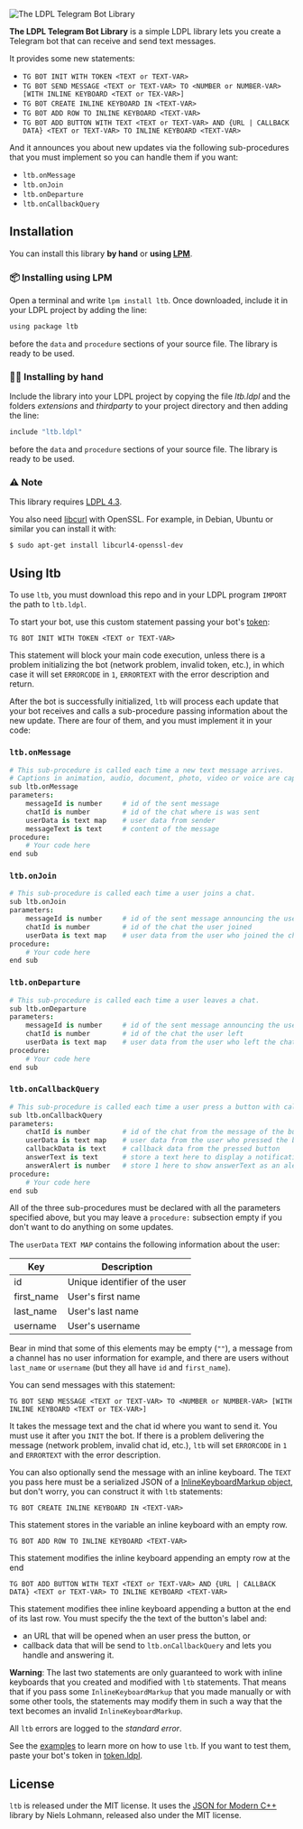 ![The LDPL Telegram Bot Library](images/ldpl-telegram-logo.png)

**The LDPL Telegram Bot Library** is a simple LDPL library lets you create a Telegram bot that can receive and send text messages.

It provides some new statements:
* `TG BOT INIT WITH TOKEN <TEXT or TEXT-VAR>`
* `TG BOT SEND MESSAGE <TEXT or TEXT-VAR> TO <NUMBER or NUMBER-VAR> [WITH INLINE KEYBOARD <TEXT or TEX-VAR>]`
* `TG BOT CREATE INLINE KEYBOARD IN <TEXT-VAR>`
* `TG BOT ADD ROW TO INLINE KEYBOARD <TEXT-VAR>`
* `TG BOT ADD BUTTON WITH TEXT <TEXT or TEXT-VAR> AND {URL | CALLBACK DATA} <TEXT or TEXT-VAR> TO INLINE KEYBOARD <TEXT-VAR>`

And it announces you about new updates via the following sub-procedures that you must implement so you can handle them if you want:
* `ltb.onMessage`
* `ltb.onJoin`
* `ltb.onDeparture`
* `ltb.onCallbackQuery`

## Installation

You can install this library **by hand** or **using [LPM](https://github.com/Lartu/ldpl#-libraries)**.

### 📦 Installing using LPM

Open a terminal and write `lpm install ltb`. Once downloaded, include it in your LDPL project by adding the line:

```coffeescript
using package ltb
```

before the `data` and `procedure` sections of your source file. The library is ready to be used.

### ✋🏻 Installing by hand

Include the library into your LDPL project by copying the file *ltb.ldpl* and the folders *extensions* and *thirdparty* to your project directory and then adding the line:

```coffeescript
include "ltb.ldpl"
```

before the `data` and `procedure` sections of your source file. The library is
ready to be used.

### ⚠️ Note

This library requires [LDPL 4.3](http://github.com/lartu/ldpl).

You also need [libcurl](https://curl.haxx.se/libcurl/) with OpenSSL. For example, in Debian, Ubuntu or similar you can install it with:

`$ sudo apt-get install libcurl4-openssl-dev`

## Using ltb

To use `ltb`, you must download this repo and in your LDPL program `IMPORT` the path to `ltb.ldpl`.

To start your bot, use this custom statement passing your bot's [token](https://core.telegram.org/bots#6-botfather):

`TG BOT INIT WITH TOKEN <TEXT or TEXT-VAR>`

This statement will block your main code execution, unless there is a problem initializing the bot (network problem, invalid token, etc.), in which case it will set `ERRORCODE` in `1`, `ERRORTEXT` with the error description and return.

After the bot is successfully initialized, `ltb` will process each update that your bot receives and calls a sub-procedure passing information about the new update. There are four of them, and you must implement it in your code:

### `ltb.onMessage`
```coffeescript
# This sub-procedure is called each time a new text message arrives.
# Captions in animation, audio, document, photo, video or voice are captured too.
sub ltb.onMessage
parameters:
    messageId is number     # id of the sent message
    chatId is number        # id of the chat where is was sent
    userData is text map    # user data from sender
    messageText is text     # content of the message
procedure:
    # Your code here
end sub
```

### `ltb.onJoin`
```coffeescript
# This sub-procedure is called each time a user joins a chat.
sub ltb.onJoin
parameters:
    messageId is number     # id of the sent message announcing the user join
    chatId is number        # id of the chat the user joined
    userData is text map    # user data from the user who joined the chat
procedure:
    # Your code here
end sub
```

### `ltb.onDeparture`
```coffeescript
# This sub-procedure is called each time a user leaves a chat.
sub ltb.onDeparture
parameters:
    messageId is number     # id of the sent message announcing the user departure
    chatId is number        # id of the chat the user left
    userData is text map    # user data from the user who left the chat
procedure:
    # Your code here
end sub
```

### `ltb.onCallbackQuery`
```coffeescript
# This sub-procedure is called each time a user press a button with callback data.
sub ltb.onCallbackQuery
parameters:
    chatId is number        # id of the chat from the message of the button that was pressed
    userData is text map    # user data from the user who pressed the button
    callbackData is text    # callback data from the pressed button
    answerText is text      # store a text here to display a notification to the user
    answerAlert is number   # store 1 here to show answerText as an alert instead of a notification at the top of the chat screen
procedure:
    # Your code here
end sub
```

All of the three sub-procedures must be declared with all the parameters specified above, but you may leave a `procedure:` subsection empty if you don't want to do anything on some updates.

The `userData` `TEXT MAP` contains the following information about the user:

|    Key     |          Description          |
|------------|-------------------------------|
| id         | Unique identifier of the user |
| first_name | User's first name             |
| last_name  | User's last name              |
| username   | User's username               |

Bear in mind that some of this elements may be empty (`""`), a message from a channel has no user information for example, and there are users without `last_name` or `username` (but they all have `id` and `first_name`).

You can send messages with this statement:

`TG BOT SEND MESSAGE <TEXT or TEXT-VAR> TO <NUMBER or NUMBER-VAR> [WITH INLINE KEYBOARD <TEXT or TEX-VAR>]`

It takes the message text and the chat id where you want to send it. You must use it after you `INIT` the bot. If there is a problem delivering the message (network problem, invalid chat id, etc.), `ltb` will set `ERRORCODE` in `1` and `ERRORTEXT` with the error description.

You can also optionally send the message with an inline keyboard. The `TEXT` you pass here must be a serialized JSON of a [InlineKeyboardMarkup object](https://core.telegram.org/bots/api#inlinekeyboardmarkup), but don't worry, you can construct it with `ltb` statements:

`TG BOT CREATE INLINE KEYBOARD IN <TEXT-VAR>`

This statement stores in the variable an inline keyboard with an empty row.

`TG BOT ADD ROW TO INLINE KEYBOARD <TEXT-VAR>`

This statement modifies the inline keyboard appending an empty row at the end

`TG BOT ADD BUTTON WITH TEXT <TEXT or TEXT-VAR> AND {URL | CALLBACK DATA} <TEXT or TEXT-VAR> TO INLINE KEYBOARD <TEXT-VAR>`

This statement modifies thee inline keyboard appending a button at the end of its last row. You must specify the the text of the button's label and:
* an URL that will be opened when an user press the button, or
* callback data that will be send to `ltb.onCallbackQuery` and lets you handle and answering it.

**Warning**: The last two statements are only guaranteed to work with inline keyboards that you created and modified with `ltb` statements. That means that if you pass some `InlineKeyboardMarkup` that you made manually or with some other tools, the statements may modify them in such a way that the text becomes an invalid `InlineKeyboardMarkup`.

All `ltb` errors are logged to the *standard error*.

See the [examples](examples) to learn more on how to use `ltb`. If you want to test them, paste your bot's token in [token.ldpl](examples/token.ldpl).

## License

`ltb` is released under the MIT license. It uses the [JSON for Modern C++](https://github.com/nlohmann/json) library by Niels Lohmann, released also under the MIT license.

